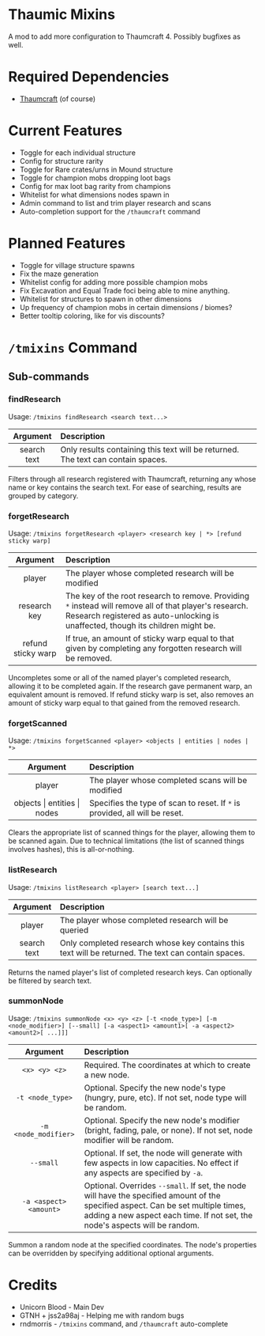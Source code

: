 # Thaumic Mixins

A mod to add more configuration to Thaumcraft 4. Possibly bugfixes as well.

# Required Dependencies

* [Thaumcraft](https://www.curseforge.com/minecraft/mc-mods/thaumcraft/files/2227552) (of course)

# Current Features

* Toggle for each individual structure
* Config for structure rarity
* Toggle for Rare crates/urns in Mound structure
* Toggle for champion mobs dropping loot bags
* Config for max loot bag rarity from champions
* Whitelist for what dimensions nodes spawn in
* Admin command to list and trim player research and scans
* Auto-completion support for the `/thaumcraft` command

# Planned Features

* Toggle for village structure spawns
* Fix the maze generation
* Whitelist config for adding more possible champion mobs
* Fix Excavation and Equal Trade foci being able to mine anything.
* Whitelist for structures to spawn in other dimensions
* Up frequency of champion mobs in certain dimensions / biomes?
* Better tooltip coloring, like for vis discounts?

# `/tmixins` Command

## Sub-commands
### findResearch
Usage: `/tmixins findResearch <search text...>`

| Argument | Description |
|:-:|:-|
| search text | Only results containing this text will be returned. The text can contain spaces. |

Filters through all research registered with Thaumcraft, returning any whose name or key contains the search text. For ease of searching, results are grouped by category.

### forgetResearch
Usage: `/tmixins forgetResearch <player> <research key | *> [refund sticky warp]`

| Argument | Description |
|:-:|:-|
| player | The player whose completed research will be modified |
| research key | The key of the root research to remove. Providing `*` instead will remove all of that player's research. Research registered as auto-unlocking is unaffected, though its children might be. |
| refund sticky warp | If true, an amount of sticky warp equal to that given by completing any forgotten research will be removed. |

Uncompletes some or all of the named player's completed research, allowing it to be completed again. If the research gave permanent warp, an equivalent amount is removed. If refund sticky warp is set, also removes an amount of sticky warp equal to that gained from the removed research.

### forgetScanned
Usage: `/tmixins forgetScanned <player> <objects | entities | nodes | *>`

| Argument | Description |
|:-:|:-|
| player | The player whose completed scans will be modified |
| objects \| entities \| nodes | Specifies the type of scan to reset. If `*` is provided, all will be reset. |

Clears the appropriate list of scanned things for the player, allowing them to be scanned again. Due to technical limitations (the list of scanned things involves hashes), this is all-or-nothing.

### listResearch
Usage: `/tmixins listResearch <player> [search text...]`

| Argument | Description |
|:-:|:-|
| player | The player whose completed research will be queried |
| search text | Only completed research whose key contains this text will be returned. The text can contain spaces. |

Returns the named player's list of completed research keys. Can optionally be filtered by search text.

### summonNode
Usage: `/tmixins summonNode <x> <y> <z> [-t <node_type>] [-m <node_modifier>] [--small] [-a <aspect1> <amount1>[ -a <aspect2> <amount2>[ ...]]]`

|        Argument        | Description                                                                                                                                                                                                      |
|:----------------------:|:-----------------------------------------------------------------------------------------------------------------------------------------------------------------------------------------------------------------|
|     `<x> <y> <z>`      | Required. The coordinates at which to create a new node.                                                                                                                                                         |
|    `-t <node_type>`    | Optional. Specify the new node's type (hungry, pure, etc). If not set, node type will be random.                                                                                                                 |
|  `-m <node_modifier>`  | Optional. Specify the new node's modifier (bright, fading, pale, or none). If not set, node modifier will be random.                                                                                             |
|       `--small`        | Optional. If set, the node will generate with few aspects in low capacities. No effect if any aspects are specified by `-a`.                                                                                     |
| `-a <aspect> <amount>` | Optional. Overrides `--small`. If set, the node will have the specified amount of the specified aspect. Can be set multiple times, adding a new aspect each time. If not set, the node's aspects will be random. |

Summon a random node at the specified coordinates. The node's properties can be overridden by specifying additional optional arguments.

# Credits

* Unicorn Blood - Main Dev
* GTNH + jss2a98aj - Helping me with random bugs
* rndmorris - `/tmixins` command, and `/thaumcraft` auto-complete

